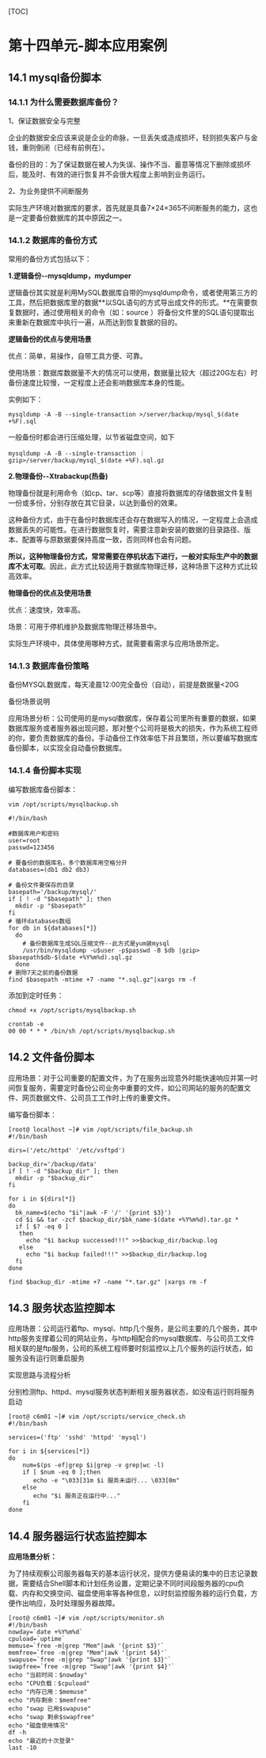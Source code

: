 [TOC]







# 第十四单元-脚本应用案例





## 14.1 mysql备份脚本

### 14.1.1 为什么需要数据库备份？

1、保证数据安全与完整

企业的数据安全应该来说是企业的命脉，一旦丢失或造成损坏，轻则损失客户与金钱，重则倒闭（已经有前例在）。

备份的目的：为了保证数据在被人为失误、操作不当、蓄意等情况下删除或损坏后，能及时、有效的进行恢复并不会很大程度上影响到业务运行。

2、为业务提供不间断服务

实际生产环境对数据库的要求，首先就是具备7×24×365不间断服务的能力，这也是一定要备份数据库的其中原因之一。



### 14.1.2 数据库的备份方式

常用的备份方式包括以下：

**1.逻辑备份--mysqldump，mydumper**

逻辑备份其实就是利用MySQL数据库自带的mysqldump命令，或者使用第三方的工具，然后把数据库里的数据**以SQL语句的方式导出成文件的形式。**在需要恢复数据时，通过使用相关的命令（如：source ）将备份文件里的SQL语句提取出来重新在数据库中执行一遍，从而达到恢复数据的目的。

**逻辑备份的优点与使用场景**

优点：简单，易操作，自带工具方便、可靠。

使用场景：数据库数据量不大的情况可以使用，数据量比较大（超过20G左右）时备份速度比较慢，一定程度上还会影响数据库本身的性能。

实例如下：

```
mysqldump -A -B --single-transaction >/server/backup/mysql_$(date +%F).sql
```

一般备份时都会进行压缩处理，以节省磁盘空间，如下

```
mysqldump -A -B --single-transaction ｜gzip>/server/backup/mysql_$(date +%F).sql.gz
```



**2.物理备份--Xtrabackup(热备)**

物理备份就是利用命令（如cp、tar、scp等）直接将数据库的存储数据文件复制一份或多份，分别存放在其它目录，以达到备份的效果。

这种备份方式，由于在备份时数据库还会存在数据写入的情况，一定程度上会造成数据丢失的可能性。在进行数据恢复时，需要注意新安装的数据的目录路径、版本、配置等与原数据要保持高度一致，否则同样也会有问题。

**所以，这种物理备份方式，常常需要在停机状态下进行，一般对实际生产中的数据库不太可取**。因此，此方式比较适用于数据库物理迁移，这种场景下这种方式比较高效率。

**物理备份的优点及使用场景**

优点：速度快，效率高。

场景：可用于停机维护及数据库物理迁移场景中。

实际生产环境中，具体使用哪种方式，就需要看需求与应用场景所定。





### 14.1.3 数据库备份策略

备份MYSQL数据库，每天凌晨12:00完全备份（自动），前提是数据量<20G

备份场景说明

应用场景分析：公司使用的是mysql数据库，保存着公司里所有重要的数据，如果数据库服务或者服务器出现问题，那对整个公司将是极大的损失，作为系统工程师的你，要负责数据库的备份。手动备份工作效率低下并且繁琐，所以要编写数据库备份脚本，以实现全自动备份数据库。



### 14.1.4 备份脚本实现

编写数据库备份脚本：

```shell
vim /opt/scripts/mysqlbackup.sh

#!/bin/bash

#数据库用户和密码
user=root
passwd=123456

# 要备份的数据库名，多个数据库用空格分开
databases=(db1 db2 db3) 

# 备份文件要保存的目录
basepath='/backup/mysql/'
if [ ! -d "$basepath" ]; then
  mkdir -p "$basepath"
fi
# 循环databases数组
for db in ${databases[*]}
  do
    # 备份数据库生成SQL压缩文件--此方式是yum装mysql
    /usr/bin/mysqldump -u$user -p$passwd -B $db |gzip> $basepath$db-$(date +%Y%m%d).sql.gz
  done
# 删除7天之前的备份数据
find $basepath -mtime +7 -name "*.sql.gz"|xargs rm -f
```

添加到定时任务：

```shell
chmod +x /opt/scripts/mysqlbackup.sh

crontab -e
00 00 * * * /bin/sh /opt/scripts/mysqlbackup.sh
```





## 14.2 文件备份脚本

应用场景：对于公司重要的配置文件，为了在服务出现意外时能快速响应并第一时间恢复服务，需要定时备份公司业务中重要的文件，如公司网站的服务的配置文件、网页数据文件、公司员工工作时上传的重要文件。

编写备份脚本：

```shell
[root@ localhost ~]# vim /opt/scripts/file_backup.sh
#!/bin/bash

dirs=('/etc/httpd' '/etc/vsftpd')

backup_dir='/backup/data'
if [ ! -d "$backup_dir" ]; then
  mkdir -p "$backup_dir"
fi

for i in ${dirs[*]}
do
  bk_name=$(echo "$i"|awk -F '/' '{print $3}')
  cd $i && tar -zcf $backup_dir/$bk_name-$(date +%Y%m%d).tar.gz *
  if [ $? -eq 0 ]
   then
     echo "$i backup successed!!!" >>$backup_dir/backup.log
   else
     echo "$i backup failed!!!" >>$backup_dir/backup.log
  fi
done

find $backup_dir -mtime +7 -name "*.tar.gz" |xargs rm -f
```







## 14.3 服务状态监控脚本

应用场景：公司运行着ftp、mysql、http几个服务，是公司主要的几个服务，其中http服务支撑着公司的网站业务，与http相配合的mysql数据库、与公司员工文件相关联的是ftp服务，公司的系统工程师要时刻监控以上几个服务的运行状态，如服务没有运行则重启服务

实现思路与流程分析

分别检测ftp、httpd、mysql服务状态判断相关服务器状态，如没有运行则将服务启动

```shell
[root@ c6m01 ~]# vim /opt/scripts/service_check.sh
#!/bin/bash

services=('ftp' 'sshd' 'httpd' 'mysql')

for i in ${services[*]}
do
    num=$(ps -ef|grep $i|grep -v grep|wc -l)
    if [ $num -eq 0 ];then
       echo -e "\033[31m $i 服务未运行... \033[0m"
    else
       echo "$i 服务正在运行中..."
    fi
done

```





## 14.4 服务器运行状态监控脚本

**应用场景分析：**

为了持续观察公司服务器每天的基本运行状况，提供方便易读的集中的日志记录数据，需要结合Shell脚本和计划任务设置，定期记录不同时间段服务器的cpu负载、内存和交换空间、磁盘使用率等各种信息，以时刻监控服务器的运行负载，方便作出响应，及时处理服务器故障。

```shell
[root@ c6m01 ~]# vim /opt/scripts/monitor.sh
#!/bin/bash
nowday=`date +%Y%m%d`
cpuload=`uptime`
memuse=`free -m|grep "Mem"|awk '{print $3}'`
memfree=`free -m|grep "Mem"|awk '{print $4}'`
swapuse=`free -m|grep "Swap"|awk '{print $3}'`
swapfree=`free -m|grep "Swap"|awk '{print $4}'`
echo "当前时间：$nowday"
echo "CPU负载：$cpuload"
echo "内存已用：$memuse"
echo "内存剩余：$memfree"
echo "swap 已用$swapuse"
echo "swap 剩余$swapfree"
echo "磁盘使用情况"
df -h
echo "最近的十次登录"
last -10

```




